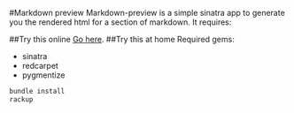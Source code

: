 #Markdown preview
Markdown-preview is a simple sinatra app to generate you the rendered html for a section of markdown. It requires:

##Try this online
[Go here](http://markdown-blog-preview.herokuapp.com/).
##Try this at home
Required gems:

* sinatra
* redcarpet
* pygmentize

``` ruby
bundle install
rackup
```
